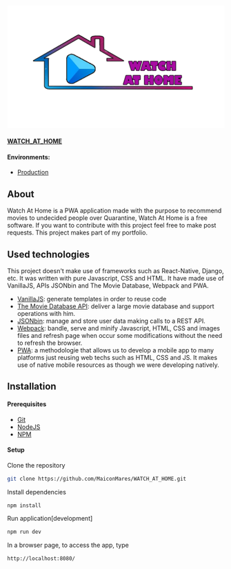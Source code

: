<p align="center">
  <a href="https://github.com/MaiconMares/WATCH_AT_HOME">
    <img src="./public/src/assets/images/banner.png">
  </a>
</p>

#### [WATCH_AT_HOME](https://github.com/MaiconMares/WATCH_AT_HOME)

#### Environments:
- [Production](https://maiconmares.github.io/WATCH_AT_HOME)

## About
<p> Watch At Home is a PWA application made with the purpose to recommend movies to undecided people over Quarantine, Watch At Home is a free software. If you want to contribute with this project feel free to make post requests. This project makes part of my portfolio. </p>

## Used technologies
<p>This project doesn't make use of frameworks such as React-Native, Django, etc. It was written with pure Javascript, CSS and HTML. It have made use of VanillaJS, APIs JSONbin and The Movie Database, Webpack and PWA. 
<ul>
  <li><a href="https://github.com/vanilla/vanilla" target="_blank">VanillaJS</a>: generate templates in order to reuse code</li>
  <li><a href="https://developers.themoviedb.org/" target="_blank">The Movie Database API</a>: deliver a large movie database and support operations with him.</li>
  <li><a href="https://jsonbin.io/api-reference" target="_blank">JSONbin</a>: manage and store user data making calls to a REST API.</li>
  <li><a href="https://webpack.js.org/" target="_blank">Webpack</a>: bandle, serve and minify Javascript, HTML, CSS and images files and refresh page when occur some modifications without the need to refresh the browser.</li>
  <li><a href="https://www.freecodecamp.org/news/build-a-pwa-from-scratch-with-html-css-and-javascript/">PWA</a>: a methodologie that allows us to develop a mobile app to many platforms just reusing web techs such as HTML, CSS and JS. It makes use of native mobile resources as though we were developing natively.</li>
</ul></p>

## Installation

  #### Prerequisites
  * [Git](https://git-scm.com/)
  * [NodeJS](https://nodejs.org/en/)
  * [NPM](https://docs.npmjs.com/downloading-and-installing-node-js-and-npm)
  
  #### Setup
  Clone the repository
  ```bash
  git clone https://github.com/MaiconMares/WATCH_AT_HOME.git
  ```
  
  Install dependencies
  ```bash
  npm install
  ```
  
  Run application[development]
  ```bash
  npm run dev
  ```
  In a browser page, to access the app, type
  ```
  http://localhost:8080/
  ```
  
